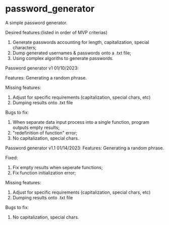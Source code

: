 # password_generator
A simple password generator.

Desired features:(listed in order of MVP criterias)
1. Generate passwords accounting for length, capitalization, special characters;
2. Dump generated usernames & passwords onto a .txt file;
3. Using complex algoriths to generate passwords.

Password generator v1 01/10/2023:

Features: 
Generating a random phrase. 

Missing features:
1. Adjust for specific requirements (capitalization, special chars, etc)
2. Dumping results onto .txt file

Bugs to fix: 
1. When separate data input process into a single function, program outputs empty results;
2. "redefinition of <inputData> function" error;
3. No capitalization, special chars.

Password generator v1.1 01/14/2023:
Features: 
Generating a random phrase.

Fixed:
1. Fix empty results when seperate functions;
2. Fix function initialization error;

Missing features:
1. Adjust for specific requirements (capitalization, special chars, etc)
2. Dumping results onto .txt file

Bugs to fix:
1. No capitalization, special chars.




